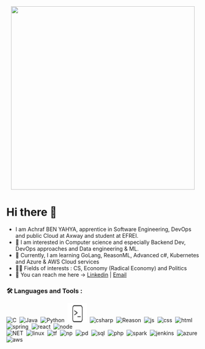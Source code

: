 <div align="center">
  <img src="https://media0.giphy.com/media/FspLvJQlQACXu/giphy.gif?cid=ecf05e47dc1p3yk73gf4tarr0mm7xi4seamuophdvurm934b&rid=giphy.gif&ct=g" width="480" height="480"/>
</div>

# Hi there 👋

* I am Achraf BEN YAHYA, apprentice in Software Engineering, DevOps and public Cloud at Axway and student at EFREI.
* 👀 I am interested in Computer science and especially Backend Dev, DevOps approaches and Data engineering & ML.
* 📖 Currently, I am learning GoLang, ReasonML, Advanced c#, Kubernetes and Azure & AWS Cloud services
* 🕵️‍♂️ Fields of interests : CS, Economy (Radical Economy) and Politics
* 💼 You can reach me here -> [Linkedin](https://www.linkedin.com/in/achraf-ben-yahya-1397a61a1/) | [Email](www.google.com)


### :hammer_and_wrench: Languages and Tools :
<div>
<div>
  <img src="https://upload.wikimedia.org/wikipedia/commons/thumb/1/18/C_Programming_Language.svg/1200px-C_Programming_Language.svg.png" title="C" alt="C" width="50" height="50"/>&nbsp;
  <img src="https://d1fmx1rbmqrxrr.cloudfront.net/zdnet/i/edit/ne/2021/09/logo_java.jpg" title="Java" alt="Java" width="50" height="50"/>&nbsp;
  <img src="https://upload.wikimedia.org/wikipedia/commons/thumb/c/c3/Python-logo-notext.svg/1200px-Python-logo-notext.svg.png" title="Python" alt="Python" width="50" height="50"/>&nbsp;
  <img src="https://raw.githubusercontent.com/computefoundation/gnu-linux-shell-scripting/images/logo.png" title="Bash" alt="Bash" width="50" height="50"/>&nbsp;
  <img src="https://play-lh.googleusercontent.com/uGqP7F-E_eaEwTb3hMz63MWf0YKRSK6n9INBwibBSOrGDg6B3sd-ACuqNrR312ohdQ" title="csharp" alt="csharp" width="50" height="50"/>&nbsp;
  <img src="https://reasonml.github.io/img/reason.svg" title="Reason" alt="Reason" width="50" height="50"/>&nbsp;
  <img src="https://upload.wikimedia.org/wikipedia/commons/thumb/9/99/Unofficial_JavaScript_logo_2.svg/1200px-Unofficial_JavaScript_logo_2.svg.png" title="js" alt="js" width="50" height="50"/>&nbsp;
  <img src="https://upload.wikimedia.org/wikipedia/commons/thumb/d/d5/CSS3_logo_and_wordmark.svg/1200px-CSS3_logo_and_wordmark.svg.png" title="css" alt="css" width="50" height="50"/>&nbsp;
  <img src="https://encrypted-tbn0.gstatic.com/images?q=tbn:ANd9GcQpngGRjYX1ca7qAADU3K6eGLj7ShQE3L2otdzfryl_Y9Ht2QRoQKYQbsXd36XIxMbYOw0&usqp=CAU" title="html" alt="html" width="50" height="50"/>&nbsp;
    <img src="https://upload.wikimedia.org/wikipedia/commons/thumb/4/44/Spring_Framework_Logo_2018.svg/1280px-Spring_Framework_Logo_2018.svg.png" title="spring" alt="spring" width="50" height="50"/>&nbsp;
  <img src="https://upload.wikimedia.org/wikipedia/commons/thumb/a/a7/React-icon.svg/1200px-React-icon.svg.png" title="react" alt="react" width="50" height="50"/>&nbsp;
    <img src="https://upload.wikimedia.org/wikipedia/commons/thumb/d/d9/Node.js_logo.svg/1200px-Node.js_logo.svg.png" title="node" alt="node" width="50" height="50"/>&nbsp;
  </div>
  <div>
    <img src="https://scand.com/wp-content/uploads/2021/04/Net.jpg" title=NET" alt="NET" width="50" height="50"/>&nbsp;
    <img src="https://encrypted-tbn0.gstatic.com/images?q=tbn:ANd9GcRbi9aVFq2CV5UxsEhDk4L5Hk_u4nHnSTnsWhnOUNRg4mfdOfWZfJoPGLZL01QvgvIDT8Q&usqp=CAU" title="linux" alt="linux" width="50" height="50"/>&nbsp;
    <img src="https://yt3.googleusercontent.com/ytc/AL5GRJXDeStsPJL7Uz92074WfPjSGB7j810G8LqwhTKKSA=s900-c-k-c0x00ffffff-no-rj" title="tf" alt="tf" width="50" height="50"/>&nbsp;
    <img src="https://encrypted-tbn0.gstatic.com/images?q=tbn:ANd9GcR_VfYfuw4JGQC0QLtbrhWyAQgW9qD9fXanG34lWGAyI1y34PxtAPagPNkCTAoX7_x7sFw&usqp=CAU" title=np" alt="np" width="50" height="50"/>&nbsp;
    <img src="https://upload.wikimedia.org/wikipedia/commons/thumb/2/22/Pandas_mark.svg/1200px-Pandas_mark.svg.png"  title="pd" alt="pd" width="50" height="50"/>&nbsp;
    <img src="https://upload.wikimedia.org/wikipedia/commons/thumb/2/29/Postgresql_elephant.svg/1200px-Postgresql_elephant.svg.png"  title="sql" alt="sql" width="50" height="50"/>&nbsp;
     <img src="https://upload.wikimedia.org/wikipedia/commons/thumb/2/27/PHP-logo.svg/800px-PHP-logo.svg.png"  title="php" alt="php" width="50" height="50"/>&nbsp;
     <img src="https://upload.wikimedia.org/wikipedia/commons/thumb/f/f3/Apache_Spark_logo.svg/1200px-Apache_Spark_logo.svg.png"  title="spark" alt="spark" width="50" height="50"/>&nbsp;
      <img src="https://upload.wikimedia.org/wikipedia/commons/thumb/e/e9/Jenkins_logo.svg/1200px-Jenkins_logo.svg.png"  title="jenkins" alt="jenkins" width="50" height="50"/>&nbsp;
       <img src="https://upload.wikimedia.org/wikipedia/commons/thumb/f/fa/Microsoft_Azure.svg/1200px-Microsoft_Azure.svg.png"  title="azure" alt="azure" width="50" height="50"/>&nbsp;
        <img src="https://upload.wikimedia.org/wikipedia/commons/thumb/9/93/Amazon_Web_Services_Logo.svg/800px-Amazon_Web_Services_Logo.svg.png"  title="aws" alt="aws" width="50" height="50"/>&nbsp;
 </div>
 </div>



